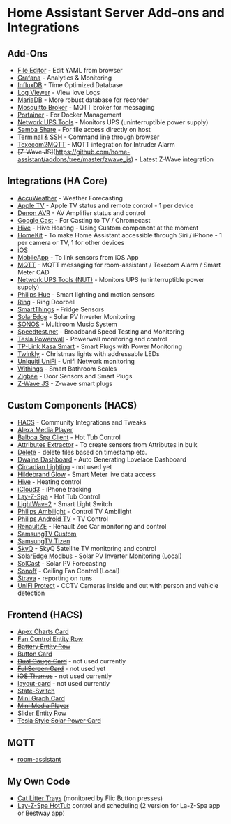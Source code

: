 # Home Assistant Server Add-ons and Integrations

## Add-Ons
* [File Editor](https://github.com/home-assistant/addons/tree/master/configurator) - Edit YAML from browser
* [Grafana](https://github.com/hassio-addons/addon-grafana) - Analytics & Monitoring
* [InfluxDB](https://github.com/hassio-addons/addon-grafana) - Time Optimized Database
* [Log Viewer](https://github.com/hassio-addons/addon-log-viewer) - View love Logs
* [MariaDB](https://github.com/home-assistant/addons/tree/master/mariadb) - More robust database for recorder
* [Mosquitto Broker](https://whiteacres.duckdns.org/hassio/addon/core_mosquitto/info) - MQTT broker for messaging
* [Portainer](https://github.com/hassio-addons/addon-portainer) - For Docker Management
* [Network UPS Tools](https://github.com/hassio-addons/addon-nut) - Monitors UPS (uninterruptible power supply)
* [Samba Share](https://github.com/home-assistant/addons/tree/master/samba) - For file access directly on host
* [Terminal & SSH](https://github.com/home-assistant/addons/tree/master/ssh) - Command line through browser
* [Texecom2MQTT](https://github.com/dchesterton/texecom2mqtt-hassio) - MQTT integration for Intruder Alarm
* ~~[Z-Wave JS]~~(https://github.com/home-assistant/addons/tree/master/zwave_js) - Latest Z-Wave integration

## Integrations (HA Core)
* [AccuWeather](https://www.home-assistant.io/integrations/accuweather/) - Weather Forecasting
* [Apple TV](https://www.home-assistant.io/integrations/apple_tv) - Apple TV status and remote control - 1 per device
* [Denon AVR](https://www.home-assistant.io/integrations/denonavr) - AV Amplifier status and control
* [Google Cast](https://www.home-assistant.io/integrations/cast) - For Casting to TV / Chromecast
* [~~Hive~~](https://www.home-assistant.io/integrations/hive) - Hive Heating - Using Custom component at the moment
* [HomeKit](https://www.home-assistant.io/integrations/homekit) - To make Home Assistant accessible through Siri / iPhone - 1 per camera or TV, 1 for other devices
* [iOS](https://www.home-assistant.io/integrations/ios)
* [MobileApp](https://www.home-assistant.io/integrations/mobile_app) - To link sensors from iOS App
* [MQTT](https://www.home-assistant.io/integrations/mqtt) - MQTT messaging for room-assistant / Texecom Alarm / Smart Meter CAD
* [Network UPS Tools (NUT)](https://www.home-assistant.io/integrations/nut) - Monitors UPS (uninterruptible power supply)
* [Philips Hue](https://www.home-assistant.io/integrations/hue) - Smart lighting and motion sensors
* [Ring](https://www.home-assistant.io/integrations/ring) - Ring Doorbell
* [SmartThings](https://www.home-assistant.io/integrations/smartthings) - Fridge Sensors
* [SolarEdge](https://www.home-assistant.io/integrations/solaredge) - Solar PV Inverter Monitoring
* [SONOS](https://www.home-assistant.io/integrations/sonos) - Multiroom Music System
* [Speedtest.net](https://www.home-assistant.io/integrations/speedtestdotnet) - Broadband Speed Testing and Monitoring
* [Tesla Powerwall](https://www.home-assistant.io/integrations/powerwall) - Powerwall monitoring and control
* [TP-Link Kasa Smart](https://www.home-assistant.io/integrations/tplink) - Smart Plugs with Power Monitoring
* [Twinkly](https://www.home-assistant.io/integrations/twinkly) - Christmas lights with addressable LEDs
* [Uniquiti UniFi](https://www.home-assistant.io/integrations/unifi) - Unifi Network monitoring
* [Withings](https://www.home-assistant.io/integrations/withings) - Smart Bathroom Scales
* [Zigbee](https://www.home-assistant.io/integrations/zha) - Door Sensors and Smart Plugs
* [Z-Wave JS](https://www.home-assistant.io/integrations/zwave_js) - Z-wave smart plugs

## Custom Components (HACS)
* [HACS](https://hacs.xyz/docs/configuration/start) - Community Integrations and Tweaks
* [Alexa Media Player](https://github.com/custom-components/alexa_media_player) 
* [Balboa Spa Client](https://github.com/garbled1/balboa_homeassistan) - Hot Tub Control
* [Attributes Extractor](https://github.com/pilotak/homeassistant-attributes) - To create sensors from Attributes in bulk
* [Delete](https://github.com/chomupashchuk/delete-file-home-assistant) - delete files based on timestamp etc.
* [Dwains Dashboard](https://github.com/dwainscheeren/dwains-lovelace-dashboard) - Auto Generating Lovelace Dashboard
* [Circadian Lighting](https://github.com/claytonjn/hass-circadian_lighting) - not used yet
* [Hildebrand Glow](https://github.com/unlobito/ha-hildebrandglow) - Smart Meter live data access
* [Hive](https://github.com/Pyhive/HA-Hive-Custom-Component) - Heating control
* [iCloud3](https://github.com/gcobb321/icloud3) - iPhone tracking
* [Lay-Z-Spa](https://github.com/rossdargan/lay-z-spa-component) - Hot Tub Control
* [LightWave2](https://github.com/bigbadblunt/homeassistant-lightwave2) - Smart Light Switch
* [Philips Ambilight](https://github.com/jomwells/ambilights) - Control TV Ambilight
* [Philips Android TV](https://github.com/nstrelow/ha_philips_android_tv) - TV Control
* [RenaultZE](https://github.com/hacf-fr/hassRenaultZE) - Renault Zoe Car monitoring and control
* [SamsungTV Custom](https://github.com/roberodin/ha-samsungtv-custom)
* [SamsungTV Tizen](https://github.com/jaruba/ha-samsungtv-tizen)
* [SkyQ](https://github.com/RogerSelwyn/Home_Assistant_SkyQ_MediaPlayer) - SkyQ Satellite TV monitoring and control
* [SolarEdge Modbus](https://github.com/erikarenhill/solaredge-modbus-hass) - Solar PV Inverter Monitoring (Local)
* [SolCast](https://github.com/dannerph/homeassistant-solcast) - Solar PV Forecasting
* [Sonoff](https://github.com/AlexxIT/SonoffLAN) - Ceiling Fan Control (Local)
* [Strava](https://github.com/codingcyclist/ha_strava) - reporting on runs
* [UniFi Protect](https://github.com/briis/unifiprotect) - CCTV Cameras inside and out with person and vehicle detection

## Frontend (HACS)
* [Apex Charts Card](https://github.com/RomRider/apexcharts-card)
* [Fan Control Entity Row](https://github.com/finity69x2/fan-control-entity-row)
* [~~Battery Entity Row~~](https://github.com/benct/lovelace-battery-entity-row)
* [Button Card](https://github.com/custom-cards/button-card)
* [~~Dual Gauge Card~~](https://github.com/custom-cards/dual-gauge-card) - not used currently
* [~~FullScreen Card~~](https://github.com/KTibow/fullscreen-card) - not used yet
* [~~iOS Themes~~](https://github.com/basnijholt/lovelace-ios-themes) - not used currently
* [layout-card](https://github.com/thomasloven/lovelace-layout-card) - not used currently
* [State-Switch](https://github.com/thomasloven/lovelace-state-switch)
* [Mini Graph Card](https://github.com/kalkih/mini-graph-card)
* [~~Mini Media Player~~](https://github.com/kalkih/mini-media-player)
* [Slider Entity Row](https://github.com/thomasloven/lovelace-slider-entity-row)
* [~~Tesla Style Solar Power Card~~](https://github.com/reptilex/tesla-style-solar-power-card)

## MQTT
* [room-assistant](https://www.room-assistant.io/)

## My Own Code
* [Cat Litter Trays](../packages/systems/litter_trays/) (monitored by Flic Button presses)
* [Lay-Z-Spa HotTub](../packages/areas/garden/hottub-bestway) control and scheduling (2 version for La-Z-Spa app or Bestway app)
